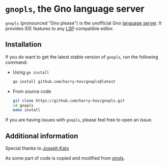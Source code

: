 # `gnopls`, the Gno language server

`gnopls` (pronounced "Gno please") is the unofficial Gno [language server]. It provides IDE features to any [LSP]-compatible editor.

## Installation

If you do want to get the latest stable version of `gnopls`, run the following
command:

- Using `go install`
    ```sh
    go install github.com/harry-hov/gnopls@latest
    ```

- From source code
    ```sh
    git clone https://github.com/harry-hov/gnopls.git
    cd gnopls
    make install
    ```

If you are having issues with `gnopls`, please feel free to open an issue.

## Additional information

Special thanks to [Joseph Kato](https://github.com/jdkato)

As some part of code is copied and modified from [gnols](https://github.com/gno-playground/gnols).

[language server]: https://langserver.org
[LSP]: https://microsoft.github.io/language-server-protocol/
